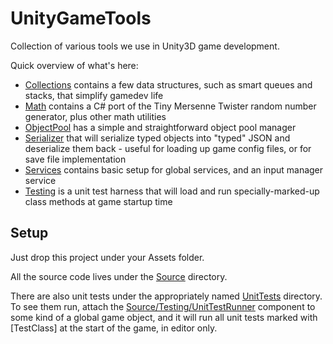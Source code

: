 UnityGameTools
===

Collection of various tools we use in Unity3D game development.


Quick overview of what's here:
*   [Collections](Source/Collections) contains a few data structures, such as smart queues and stacks, that simplify gamedev life
*   [Math](Source/Math) contains a C# port of the Tiny Mersenne Twister random number generator, plus other math utilities
*   [ObjectPool](Source/ObjectPool) has a simple and straightforward object pool manager 
*   [Serializer](Source/Serializer) that will serialize typed objects into "typed" JSON and deserialize them back - useful for loading up game config files, or for save file implementation
*   [Services](Source/Services) contains basic setup for global services, and an input manager service
*   [Testing](Source/Testing) is a unit test harness that will load and run specially-marked-up class methods at game startup time



Setup 
---

Just drop this project under your Assets folder.

All the source code lives under the [Source](Source) directory.

There are also unit tests under the appropriately named [UnitTests](UnitTests) directory. To see them run, attach the [Source/Testing/UnitTestRunner](Source/Testing/UnitTestRunner.cs) component to some kind of a global game object, and it will run all unit tests marked with \[TestClass\] at the start of the game, in editor only.


